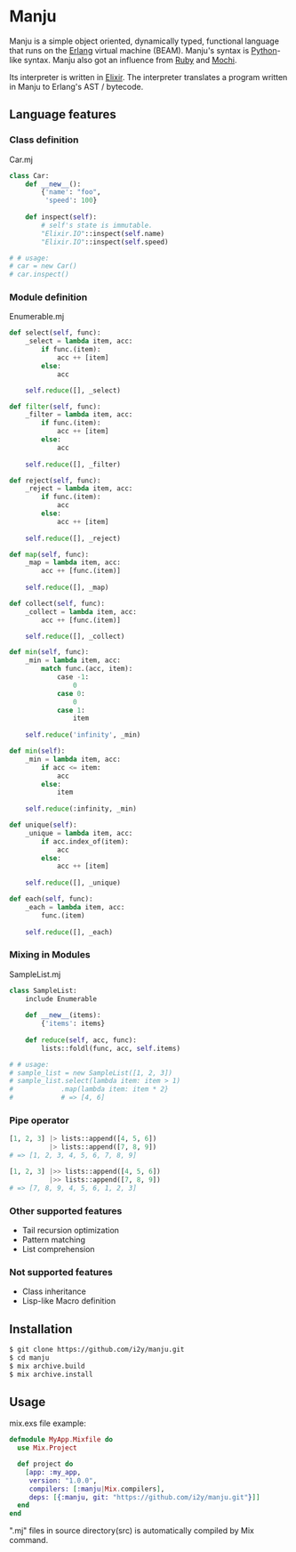 # Manju
Manju is a simple object oriented, dynamically typed, functional language that runs on the [Erlang](http://www.erlang.org) virtual machine (BEAM).
Manju's syntax is [Python](https://www.python.org)-like syntax.
Manju also got an influence from [Ruby](https://www.ruby-lang.org) and [Mochi](https://github.com/i2y/mochi).

Its interpreter is written in [Elixir](http://elixir-lang.org). The interpreter translates a program written in Manju to Erlang's AST / bytecode.

## Language features
### Class definition
Car.mj
```python
class Car:
    def __new__():
        {'name': "foo",
         'speed': 100}
    
    def inspect(self):
        # self's state is immutable.
        "Elixir.IO"::inspect(self.name)
        "Elixir.IO"::inspect(self.speed)

# # usage:
# car = new Car()
# car.inspect()
```

### Module definition
Enumerable.mj
```python
def select(self, func):
    _select = lambda item, acc:
        if func.(item):
            acc ++ [item]
        else:
            acc

    self.reduce([], _select)

def filter(self, func):
    _filter = lambda item, acc:
        if func.(item):
            acc ++ [item]
        else:
            acc
    
    self.reduce([], _filter)

def reject(self, func):
    _reject = lambda item, acc:
        if func.(item):
            acc
        else:
            acc ++ [item]
    
    self.reduce([], _reject)

def map(self, func):
    _map = lambda item, acc:
        acc ++ [func.(item)]
    
    self.reduce([], _map)

def collect(self, func):
    _collect = lambda item, acc:
        acc ++ [func.(item)]

    self.reduce([], _collect)

def min(self, func):
    _min = lambda item, acc:
        match func.(acc, item):
            case -1:
                0
            case 0:
                0
            case 1:
                item
    
    self.reduce('infinity', _min)

def min(self):
    _min = lambda item, acc:
        if acc <= item:
            acc
        else:
            item
    
    self.reduce(:infinity, _min)

def unique(self):
    _unique = lambda item, acc:
        if acc.index_of(item):
            acc
        else:
            acc ++ [item]
    
    self.reduce([], _unique)

def each(self, func):
    _each = lambda item, acc:
        func.(item)
    
    self.reduce([], _each)
```

### Mixing in Modules
SampleList.mj
```python
class SampleList:
    include Enumerable
  
    def __new__(items):
        {'items': items}
    
    def reduce(self, acc, func):
        lists::foldl(func, acc, self.items)

# # usage:
# sample_list = new SampleList([1, 2, 3])
# sample_list.select(lambda item: item > 1)
#            .map(lambda item: item * 2}
#            # => [4, 6]
```

### Pipe operator
```python
[1, 2, 3] |> lists::append([4, 5, 6])
          |> lists::append([7, 8, 9])
# => [1, 2, 3, 4, 5, 6, 7, 8, 9]

[1, 2, 3] |>> lists::append([4, 5, 6])
          |>> lists::append([7, 8, 9])
# => [7, 8, 9, 4, 5, 6, 1, 2, 3]
```

### Other supported features
- Tail recursion optimization
- Pattern matching
- List comprehension

### Not supported features
- Class inheritance
- Lisp-like Macro definition

## Installation
```sh
$ git clone https://github.com/i2y/manju.git
$ cd manju
$ mix archive.build
$ mix archive.install
```

## Usage
mix.exs file example:
```elixir
defmodule MyApp.Mixfile do
  use Mix.Project

  def project do
    [app: :my_app,
     version: "1.0.0",
     compilers: [:manju|Mix.compilers],
     deps: [{:manju, git: "https://github.com/i2y/manju.git"}]]
  end
end
```
".mj" files in source directory(src) is automatically compiled by Mix command.
